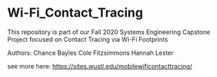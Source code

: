 # Wi-Fi_Contact_Tracing

This repository is part of our Fall 2020 Systems Engineering Capstone Project focused on Contact Tracing via Wi-Fi Footprints

Authors:
Chance Bayles
Cole Fitzsimmons
Hannah Lester

see more here: https://sites.wustl.edu/mobilewificontacttracing/
